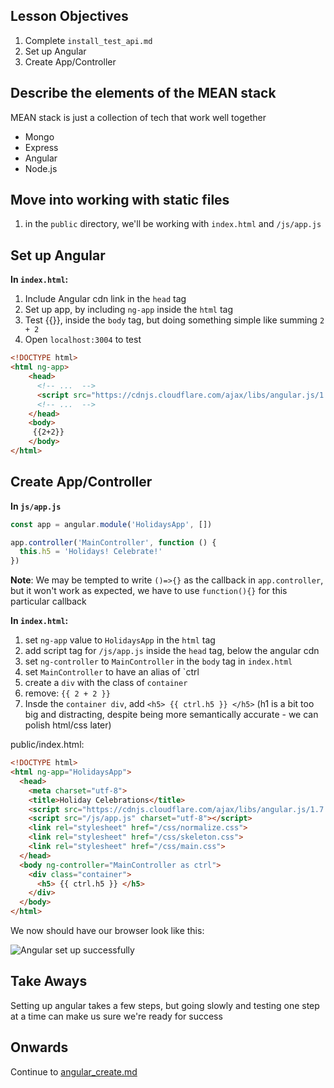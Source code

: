 

## Lesson Objectives

1. Complete `install_test_api.md`
1. Set up Angular
1. Create App/Controller


## Describe the elements of the MEAN stack

MEAN stack is just a collection of tech that work well together

- Mongo
- Express
- Angular
- Node.js

## Move into working with static files

1. in the `public` directory, we'll be working with `index.html` and `/js/app.js`



## Set up Angular

**In `index.html`:**
1. Include Angular cdn link in the `head` tag
1. Set up app, by including `ng-app` inside the `html` tag
1. Test {{}}, inside the `body` tag, but doing something simple like summing `2 + 2`
1. Open `localhost:3004` to test

```html
<!DOCTYPE html>
<html ng-app>
    <head>
      <!-- ...  -->
      <script src="https://cdnjs.cloudflare.com/ajax/libs/angular.js/1.7.2/angular.min.js" charset="utf-8"></script>
      <!-- ...  -->
    </head>
    <body>
     {{2+2}}
    </body>
</html>
```

## Create App/Controller

**In `js/app.js`**

```javascript
const app = angular.module('HolidaysApp', [])

app.controller('MainController', function () {
  this.h5 = 'Holidays! Celebrate!'
})
```

**Note**: We may be tempted to write `()=>{}` as the callback in `app.controller`, but it won't work as expected, we have to use `function(){}` for this particular callback

**In `index.html`:**
1. set `ng-app` value to `HolidaysApp` in the `html` tag
1. add script tag for `/js/app.js` inside the `head` tag, below the angular cdn
1. set `ng-controller` to `MainController` in the `body` tag in `index.html`
1. set `MainController` to have an alias of `ctrl
1. create a `div` with the class of `container`
1. remove: `{{ 2 + 2 }}`
1. Insde the `container div`, add `<h5> {{ ctrl.h5 }} </h5>` (h1 is a bit too big and distracting, despite being more semantically accurate - we can polish html/css later)

public/index.html:

```html
<!DOCTYPE html>
<html ng-app="HolidaysApp">
  <head>
    <meta charset="utf-8">
    <title>Holiday Celebrations</title>
    <script src="https://cdnjs.cloudflare.com/ajax/libs/angular.js/1.7.2/angular.min.js" charset="utf-8"></script>
    <script src="/js/app.js" charset="utf-8"></script>
    <link rel="stylesheet" href="/css/normalize.css">
    <link rel="stylesheet" href="/css/skeleton.css">
    <link rel="stylesheet" href="/css/main.css">
  </head>
  <body ng-controller="MainController as ctrl">
    <div class="container">
      <h5> {{ ctrl.h5 }} </h5>
    </div>
  </body>
</html>
```


We now should have our browser look like this:

![Angular set up successfully](https://i.imgur.com/KyaWJjM.png)

## Take Aways
Setting up angular takes a few steps, but going slowly and testing one step at a time can make us sure we're ready for success

## Onwards
Continue to [angular_create.md](angular_create.md)
